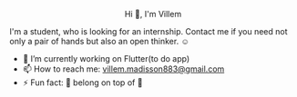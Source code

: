 <p align="center">
Hi 👋, I'm Villem
</p>

I'm a student, who is looking for an internship.
Contact me if you need not only a pair of hands but also an open thinker. ☺️

- 🔭 I’m currently working on Flutter(to do app)
- 📫 How to reach me: villem.madisson883@gmail.com
- ⚡ Fun fact: 🍍 belong on top of 🍕
